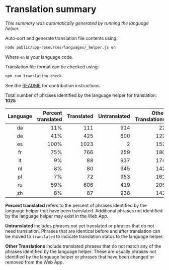 # Translation summary

_This summary was automatically generated by running the language helper._

Auto-sort and generate translation file contents using:

```bash
node public/app-resources/languages/_helper.js en
```

Where `en` is your language code.

Translation file format can be checked using:

```bash
npm run translation-check
```

See the [README](https://github.com/FarmBot/Farmbot-Web-App#translating-the-web-app-into-your-language) for contribution instructions.

Total number of phrases identified by the language helper for translation: __1025__

|Language|Percent translated|Translated|Untranslated|Other Translations|
|:---:|---:|---:|---:|---:|
|da|11%|111|914|22|
|de|41%|425|600|122|
|es|100%|1023|2|152|
|fr|75%|766|259|180|
|it|9%|88|937|174|
|nl|8%|80|945|142|
|pt|7%|72|953|161|
|ru|59%|606|419|205|
|zh|8%|87|938|142|

**Percent translated** refers to the percent of phrases identified by the
language helper that have been translated. Additional phrases not identified
by the language helper may exist in the Web App.


**Untranslated** includes phrases not yet translated or phrases that do not
need translation. Phrases that are identical before and after translation
can be moved to `translated` to indicate translation status to the language
helper.

**Other Translations** include translated phrases that do not match any of
the phrases identified by the language helper. These are usually phrases
not identified by the language helper or phrases that have been changed
or removed from the Web App.

